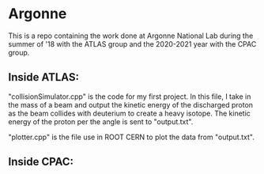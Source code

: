 # Argonne

This is a repo containing the work done at Argonne National Lab during the summer of '18 with the ATLAS group and the 2020-2021 year with the CPAC group.

Inside ATLAS:
-------------
"collisionSimulator.cpp" is the code for my first project. In this file, I take in the mass of a beam and output the kinetic energy of the discharged proton as the beam collides with deuterium to create a heavy isotope. The kinetic energy of the proton per the angle is sent to "output.txt".

"plotter.cpp" is the file use in ROOT CERN to plot the data from "output.txt".

Inside CPAC:
------------
